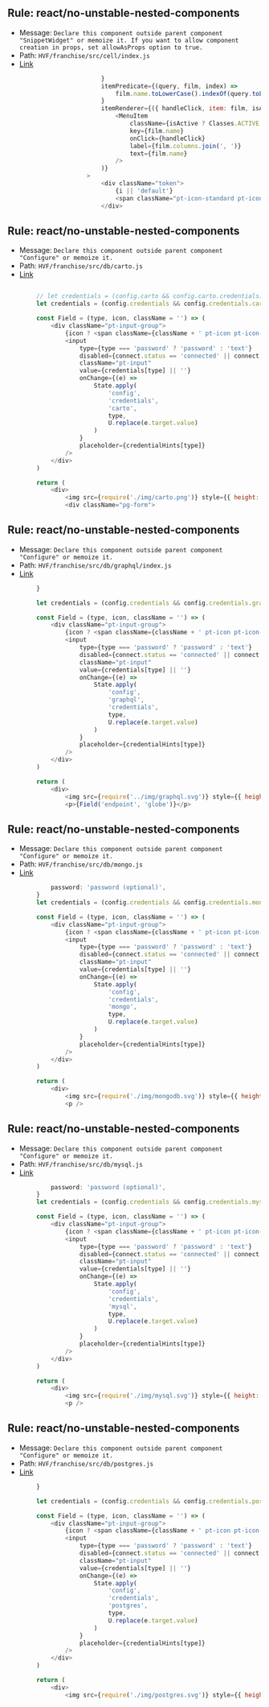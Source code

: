 ## Rule: react/no-unstable-nested-components
- Message: `Declare this component outside parent component "SnippetWidget" or memoize it. If you want to allow component creation in props, set allowAsProps option to true.`
- Path: `HVF/franchise/src/cell/index.js`
- [Link](https://github.com/HVF/franchise/blob/HEAD/src/cell/index.js#L427-L435)
```js
                          }
                          itemPredicate={(query, film, index) =>
                              film.name.toLowerCase().indexOf(query.toLowerCase().trim()) != -1
                          }
                          itemRenderer={({ handleClick, item: film, isActive }) => (
                              <MenuItem
                                  className={isActive ? Classes.ACTIVE : ''}
                                  key={film.name}
                                  onClick={handleClick}
                                  label={film.columns.join(', ')}
                                  text={film.name}
                              />
                          )}
                      >
                          <div className="token">
                              {i || 'default'}
                              <span className="pt-icon-standard pt-icon-caret-down" />
                          </div>
```

## Rule: react/no-unstable-nested-components
- Message: `Declare this component outside parent component "Configure" or memoize it.`
- Path: `HVF/franchise/src/db/carto.js`
- [Link](https://github.com/HVF/franchise/blob/HEAD/src/db/carto.js#L48-L68)
```js

        // let credentials = (config.carto && config.carto.credentials) || {}
        let credentials = (config.credentials && config.credentials.carto) || {}

        const Field = (type, icon, className = '') => (
            <div className="pt-input-group">
                {icon ? <span className={className + ' pt-icon pt-icon-' + icon} /> : null}
                <input
                    type={type === 'password' ? 'password' : 'text'}
                    disabled={connect.status == 'connected' || connect.status === 'connecting'}
                    className="pt-input"
                    value={credentials[type] || ''}
                    onChange={(e) =>
                        State.apply(
                            'config',
                            'credentials',
                            'carto',
                            type,
                            U.replace(e.target.value)
                        )
                    }
                    placeholder={credentialHints[type]}
                />
            </div>
        )

        return (
            <div>
                <img src={require('./img/carto.png')} style={{ height: 40 }} />
                <div className="pg-form">
```

## Rule: react/no-unstable-nested-components
- Message: `Declare this component outside parent component "Configure" or memoize it.`
- Path: `HVF/franchise/src/db/graphql/index.js`
- [Link](https://github.com/HVF/franchise/blob/HEAD/src/db/graphql/index.js#L34-L54)
```js
        }

        let credentials = (config.credentials && config.credentials.graphql) || {}

        const Field = (type, icon, className = '') => (
            <div className="pt-input-group">
                {icon ? <span className={className + ' pt-icon pt-icon-' + icon} /> : null}
                <input
                    type={type === 'password' ? 'password' : 'text'}
                    disabled={connect.status == 'connected' || connect.status === 'connecting'}
                    className="pt-input"
                    value={credentials[type] || ''}
                    onChange={(e) =>
                        State.apply(
                            'config',
                            'graphql',
                            'credentials',
                            type,
                            U.replace(e.target.value)
                        )
                    }
                    placeholder={credentialHints[type]}
                />
            </div>
        )

        return (
            <div>
                <img src={require('../img/graphql.svg')} style={{ height: 60 }} />
                <p>{Field('endpoint', 'globe')}</p>
```

## Rule: react/no-unstable-nested-components
- Message: `Declare this component outside parent component "Configure" or memoize it.`
- Path: `HVF/franchise/src/db/mongo.js`
- [Link](https://github.com/HVF/franchise/blob/HEAD/src/db/mongo.js#L65-L85)
```js
            password: 'password (optional)',
        }
        let credentials = (config.credentials && config.credentials.mongo) || {}

        const Field = (type, icon, className = '') => (
            <div className="pt-input-group">
                {icon ? <span className={className + ' pt-icon pt-icon-' + icon} /> : null}
                <input
                    type={type === 'password' ? 'password' : 'text'}
                    disabled={connect.status == 'connected' || connect.status === 'connecting'}
                    className="pt-input"
                    value={credentials[type] || ''}
                    onChange={(e) =>
                        State.apply(
                            'config',
                            'credentials',
                            'mongo',
                            type,
                            U.replace(e.target.value)
                        )
                    }
                    placeholder={credentialHints[type]}
                />
            </div>
        )

        return (
            <div>
                <img src={require('./img/mongodb.svg')} style={{ height: 60 }} />
                <p />
```

## Rule: react/no-unstable-nested-components
- Message: `Declare this component outside parent component "Configure" or memoize it.`
- Path: `HVF/franchise/src/db/mysql.js`
- [Link](https://github.com/HVF/franchise/blob/HEAD/src/db/mysql.js#L79-L99)
```js
            password: 'password (optional)',
        }
        let credentials = (config.credentials && config.credentials.mysql) || {}

        const Field = (type, icon, className = '') => (
            <div className="pt-input-group">
                {icon ? <span className={className + ' pt-icon pt-icon-' + icon} /> : null}
                <input
                    type={type === 'password' ? 'password' : 'text'}
                    disabled={connect.status == 'connected' || connect.status === 'connecting'}
                    className="pt-input"
                    value={credentials[type] || ''}
                    onChange={(e) =>
                        State.apply(
                            'config',
                            'credentials',
                            'mysql',
                            type,
                            U.replace(e.target.value)
                        )
                    }
                    placeholder={credentialHints[type]}
                />
            </div>
        )

        return (
            <div>
                <img src={require('./img/mysql.svg')} style={{ height: 40 }} />
                <p />
```

## Rule: react/no-unstable-nested-components
- Message: `Declare this component outside parent component "Configure" or memoize it.`
- Path: `HVF/franchise/src/db/postgres.js`
- [Link](https://github.com/HVF/franchise/blob/HEAD/src/db/postgres.js#L63-L83)
```js
        }

        let credentials = (config.credentials && config.credentials.postgres) || {}

        const Field = (type, icon, className = '') => (
            <div className="pt-input-group">
                {icon ? <span className={className + ' pt-icon pt-icon-' + icon} /> : null}
                <input
                    type={type === 'password' ? 'password' : 'text'}
                    disabled={connect.status == 'connected' || connect.status === 'connecting'}
                    className="pt-input"
                    value={credentials[type] || ''}
                    onChange={(e) =>
                        State.apply(
                            'config',
                            'credentials',
                            'postgres',
                            type,
                            U.replace(e.target.value)
                        )
                    }
                    placeholder={credentialHints[type]}
                />
            </div>
        )

        return (
            <div>
                <img src={require('./img/postgres.svg')} style={{ height: 40 }} />

```
